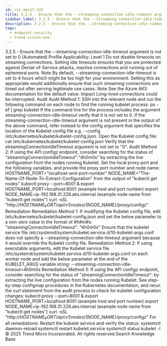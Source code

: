 ```yaml
---
id: cis-aks17-325
title: 3.2.5 - Ensure that the --streaming-connection-idle-timeout argument is not set to 0 (Automated)
sidebar_label: 3.2.5 - Ensure that the --streaming-connection-idle-timeout argument is not set to 0 (Automated)
description: 3.2.5 - Ensure that the --streaming-connection-idle-timeout argument is not set to 0 (Automated)
tags:
  - endpoint-security
  - trend-vision-one
---
```


 3.2.5 - Ensure that the --streaming-connection-idle-timeout argument is not set to 0 (Automated) Profile Applicability: Level 1 Do not disable timeouts on streaming connections. Setting idle timeouts ensures that you are protected against Denial-of-Service attacks, inactive connections and running out of ephemeral ports. Note By default, --streaming-connection-idle-timeout is set to 4 hours which might be too high for your environment. Setting this as appropriate would additionally ensure that such streaming connections are timed out after serving legitimate use cases. Note See the Azure AKS documentation for the default value. Impact Long-lived connections could be interrupted. Audit Audit Method 1: SSH into the relevant node and run the following command on each node to find the running kubelet process: ps -ef | grep kubelet If the command line for the process includes the argument streaming-connection-idle-timeout verify that it is not set to 0. If the streaming-connection-idle-timeout argument is not present in the output of the above command, refer instead to the config argument that specifies the location of the Kubelet config file e.g. --config /etc/kubernetes/kubelet/kubelet-config.json. Open the Kubelet config file: cat /etc/kubernetes/kubelet/kubelet-config.json Verify that the streamingConnectionIdleTimeout argument is not set to "0". Audit Method 2: If using the API configz endpoint, consider searching for the status of "streamingConnectionIdleTimeout":"4h0m0s" by extracting the live configuration from the nodes running Kubelet. Set the local proxy port and the following variables, and provide the proxy port number and node name: HOSTNAME_PORT="localhost-and-port-number" NODE_NAME="The-Name-Of-Node-To-Extract-Configuration" from the output of "kubectl get nodes" kubectl proxy --port=8001 & export HOSTNAME_PORT=localhost:8001 (example host and port number) export NODE_NAME=ip-192.168.31.226.aks.internal (example node name from "kubectl get nodes") curl -sSL "http://${HOSTNAME_PORT}/api/v1/nodes/${NODE_NAME}/proxy/configz" Remediation Remediation Method 1: If modifying the Kubelet config file, edit /etc/kubernetes/kubelet/kubelet-config.json and set the below parameter to a non-zero value in the format of #h#m#s: "streamingConnectionIdleTimeout": "4h0m0s" Ensure that the kubelet service file /etc/systemd/system/kubelet.service.d/10-kubelet-args.conf does not specify a --streaming-connection-idle-timeout argument because it would override the Kubelet config file. Remediation Method 2: If using executable arguments, edit the Kubelet service file /etc/systemd/system/kubelet.service.d/10-kubelet-args.conf on each worker node and add the below parameter at the end of the KUBELET_ARGS variable string: --streaming-connection-idle-timeout=4h0m0s Remediation Method 3: If using the API configz endpoint, consider searching for the status of "streamingConnectionIdleTimeout": by extracting the live configuration from the nodes running Kubelet. See step-by-step configmap procedures in the Kubernetes documentation, and rerun the curl statement from the audit process to check for kubelet configuration changes: kubectl proxy --port=8001 & export HOSTNAME_PORT=localhost:8001 (example host and port number) export NODE_NAME=ip-192.168.31.226.aks.internal (example node name from "kubectl get nodes") curl -sSL "http://${HOSTNAME_PORT}/api/v1/nodes/${NODE_NAME}/proxy/configz" For all remediations: Restart the kubelet service and verify the status: systemctl daemon-reload systemctl restart kubelet.service systemctl status kubelet -l © 2025 Trend Micro Incorporated. All rights reserved.Search Knowledge Base